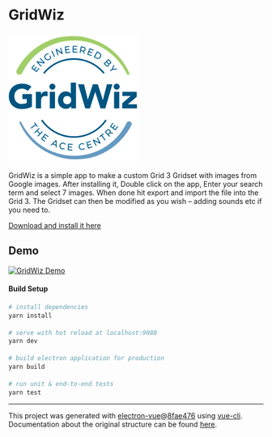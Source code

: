 # GridWiz

![GridWiz Logo](https://github.com/AceCentre/GridWiz/blob/master/build/icons/256x256.png?raw=true "GridWiz Logo")

GridWiz is a simple app to make a custom Grid 3 Gridset with images from Google images. After installing it, Double click on the app, Enter your search term and select 7 images. When done hit export and import the file into the Grid 3.  The Gridset can then be modified as you wish – adding sounds etc if you need to.

[Download and install it here](http://github.com/acecentre/GridWiz/releases/tag/0.0.1)

## Demo

[![GridWiz Demo](https://img.youtube.com/vi/5Rl4R7MWNW8/0.jpg)](https://www.youtube.com/watch?v=5Rl4R7MWNW8)


#### Build Setup

``` bash
# install dependencies
yarn install

# serve with hot reload at localhost:9080
yarn dev

# build electron application for production
yarn build

# run unit & end-to-end tests
yarn test


```

---

This project was generated with [electron-vue](https://github.com/SimulatedGREG/electron-vue)@[8fae476](https://github.com/SimulatedGREG/electron-vue/tree/8fae4763e9d225d3691b627e83b9e09b56f6c935) using [vue-cli](https://github.com/vuejs/vue-cli). Documentation about the original structure can be found [here](https://simulatedgreg.gitbooks.io/electron-vue/content/index.html).
